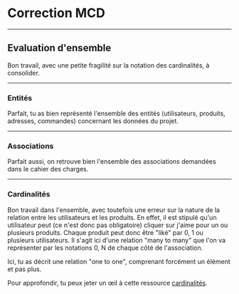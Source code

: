 # Correction MCD

---

## Evaluation d'ensemble

Bon travail, avec une petite fragilité sur la notation des cardinalités, à consolider. 

---

### Entités

Parfait, tu as bien représenté l'ensemble des entités (utilisateurs, produits, adresses, commandes) concernant les données du projet.

---

### Associations

Parfait aussi, on retrouve bien l'ensemble des associations demandées dans le cahier des charges.

---

### Cardinalités

Bon travail dans l'ensemble, avec toutefois une erreur sur la nature de la relation entre les utilisateurs et les produits. En effet, il est stipulé qu'un utilisateur peut (ce n'est donc pas obligatoire) cliquer sur j'aime pour un ou plusieurs produits. Chaque produit peut donc être "liké" par 0, 1 ou plusieurs utilisateurs. Il s'agit ici d'une relation "many to many" que l'on va représenter par les notations 0, N de chaque côté de l'association. 

Ici, tu as décrit une relation "one to one", comprenant forcément un élément et pas plus.

Pour approfondir, tu peux jeter un œil à cette ressource [cardinalités](https://www.base-de-donnees.com/cardinalites/).

